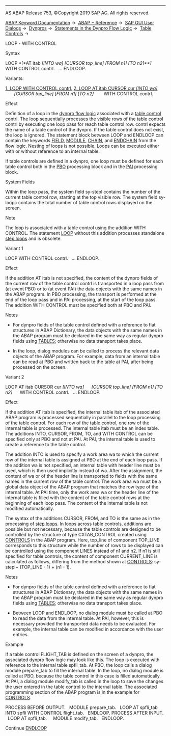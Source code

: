   

* * *

AS ABAP Release 753, ©Copyright 2019 SAP AG. All rights reserved.

[ABAP Keyword Documentation](https://help.sap.com/doc/abapdocu_753_index_htm/7.53/en-US/abenabap.htm) →  [ABAP − Reference](https://help.sap.com/doc/abapdocu_753_index_htm/7.53/en-US/abenabap_reference.htm) →  [SAP GUI User Dialogs](https://help.sap.com/doc/abapdocu_753_index_htm/7.53/en-US/abenabap_screens.htm) →  [Dynpros](https://help.sap.com/doc/abapdocu_753_index_htm/7.53/en-US/abenabap_dynpros.htm) →  [Statements in the Dynpro Flow Logic](https://help.sap.com/doc/abapdocu_753_index_htm/7.53/en-US/abenabap_dynpros_dynpro_statements.htm) →  [Table Controls](https://help.sap.com/doc/abapdocu_753_index_htm/7.53/en-US/abendynp_table_controls.htm) → 

LOOP - WITH CONTROL

Syntax

LOOP *\[*AT itab *\[*INTO wa*\]* *\[*CURSOR top\_line*\]* *\[*FROM n1*\]* *\[*TO n2*\]**\]*
     WITH CONTROL contrl.
  ...
ENDLOOP.

Variants:

[1\. LOOP WITH CONTROL contrl.](#!ABAP_VARIANT_1@1@)
[2\. LOOP AT itab CURSOR cur *\[*INTO wa*\]*](#!ABAP_VARIANT_2@2@)
       *\[*CURSOR top\_line*\]* *\[*FROM n1*\]* *\[*TO n2*\]*
       WITH CONTROL contrl.

Effect

Definition of a loop in the [dynpro flow logic](https://help.sap.com/doc/abapdocu_753_index_htm/7.53/en-US/abendynpro_flow_logic_glosry.htm "Glossary Entry") associated with a [table control](https://help.sap.com/doc/abapdocu_753_index_htm/7.53/en-US/abentable_control_glosry.htm "Glossary Entry") contrl. The loop sequentially processes the visible rows of the table control contrl by executing one loop pass for reach table control row. contrl expects the name of a table control of the dynpro. If the table control does not exist, the loop is ignored. The statement block between LOOP and ENDLOOP can contain the keywords [FIELD](https://help.sap.com/doc/abapdocu_753_index_htm/7.53/en-US/dynpfield.htm), [MODULE](https://help.sap.com/doc/abapdocu_753_index_htm/7.53/en-US/dynpmodule.htm), [CHAIN](https://help.sap.com/doc/abapdocu_753_index_htm/7.53/en-US/dynpchain.htm), and [ENDCHAIN](https://help.sap.com/doc/abapdocu_753_index_htm/7.53/en-US/dynpendchain.htm) from the flow logic. Nesting of loops is not possible. Loops can be executed either with or without reference to an internal table.

If table controls are defined in a dynpro, one loop must be defined for each table control both in the [PBO](https://help.sap.com/doc/abapdocu_753_index_htm/7.53/en-US/abenpbo_glosry.htm "Glossary Entry") processing block and in the [PAI](https://help.sap.com/doc/abapdocu_753_index_htm/7.53/en-US/abenpai_glosry.htm "Glossary Entry") processing block.

System Fields

Within the loop pass, the system field sy-stepl contains the number of the current table control row, starting at the top visible row. The system field sy-loopc contains the total number of table control rows displayed on the screen.

Note

The loop is associated with a table control using the addition WITH CONTROL. The statement [LOOP](https://help.sap.com/doc/abapdocu_753_index_htm/7.53/en-US/dynploop_obsolete.htm) without this addition processes standalone [step loops](https://help.sap.com/doc/abapdocu_753_index_htm/7.53/en-US/abenstep_loop_glosry.htm "Glossary Entry") and is obsolete.

Variant 1

LOOP WITH CONTROL contrl.
  ...
ENDLOOP.

Effect

If the addition AT itab is not specified, the content of the dynpro fields of the current row of the table control contrl is transported in a loop pass from (at event PBO) or to (at event PAI) the data objects with the same names in the ABAP program. In PBO processing, the transport is performed at the end of the loop pass and in PAI processing, at the start of the loop pass. The addition WITH CONTROL must be specified both at PBO and PAI.

Notes

-   For dynpro fields of the table control defined with a reference to flat structures in ABAP Dictionary, the data objects with the same names in the ABAP program must be declared in the same way as regular dynpro fields using [TABLES](https://help.sap.com/doc/abapdocu_753_index_htm/7.53/en-US/abaptables.htm); otherwise no data transport takes place.
    
-   In the loop, dialog modules can be called to process the relevant data objects of the ABAP program. For example, data from an internal table can be read at PBO and written back to the table at PAI, after being processed on the screen.
    

Variant 2

LOOP AT itab CURSOR cur *\[*INTO wa*\]*
     *\[*CURSOR top\_line*\]* *\[*FROM n1*\]* *\[*TO n2*\]*
     WITH CONTROL contrl.
  ...
ENDLOOP.

Effect

If the addition AT itab is specified, the internal table itab of the associated ABAP program is processed sequentially in parallel to the loop processing of the table control. For each row of the table control, one row of the internal table is processed. The internal table itab must be an index table. The additions INTO, CURSOR, FROM, TO, and WITH CONTROL can be specified only at PBO and not at PAI. At PAI, the internal table is used to create a reference to the table control.

The addition INTO is used to specify a work area wa to which the current row of the internal table is assigned at PBO at the end of each loop pass. If the addition wa is not specified, an internal table with header line must be used, which is then used implicitly instead of wa. After the assignment, the content of wa or of the header line is transported to fields with the same names in the current row of the table control. The work area wa must be a global data object of the ABAP program that matches the row type of the internal table. At PAI time, only the work area wa or the header line of the internal table is filled with the content of the table control rows at the beginning of each loop pass. The content of the internal table is not modified automatically.

The syntax of the additions CURSOR, FROM, and TO is the same as in the processing of [step loops](https://help.sap.com/doc/abapdocu_753_index_htm/7.53/en-US/dynploop_obsolete.htm). In loops across table controls, additions are possible but not necessary, because the table controls are designed to be controlled by the structure of type CXTAB\_CONTROL created using [CONTROLS](https://help.sap.com/doc/abapdocu_753_index_htm/7.53/en-US/abapcontrols_tableview.htm) in the ABAP program. Here, top\_line of component TOP\_LINE corresponds to this structure while the number of rows to be displayed can be controlled using the component LINES instead of n1 and n2. If n1 is still specified for table controls, the content of component CURRENT\_LINE is calculated as follows, differing from the method shown at [CONTROLS](https://help.sap.com/doc/abapdocu_753_index_htm/7.53/en-US/abapcontrols_tableview.htm): sy-stepl\+ (TOP\_LINE - 1) + (n1 - 1).

Notes

-   For dynpro fields of the table control defined with a reference to flat structures in ABAP Dictionary, the data objects with the same names in the ABAP program must be declared in the same way as regular dynpro fields using [TABLES](https://help.sap.com/doc/abapdocu_753_index_htm/7.53/en-US/abaptables.htm); otherwise no data transport takes place.
    
-   Between LOOP and ENDLOOP, no dialog module must be called at PBO to read the data from the internal table. At PAI, however, this is necessary provided the transported data needs to be evaluated. For example, the internal table can be modified in accordance with the user entries.
    

Example

If a table control FLIGHT\_TAB is defined on the screen of a dynpro, the associated dynpro flow logic may look like this. The loop is executed with reference to the internal table spfli\_tab. At PBO, the loop calls a dialog module prepare\_tab to fill the internal table. In the loop, no dialog module is called at PBO, because the table control in this case is filled automatically. At PAI, a dialog module modify\_tab is called in the loop to save the changes the user entered in the table control to the internal table. The associated programming section of the ABAP program is in the example for [CONTROLS](https://help.sap.com/doc/abapdocu_753_index_htm/7.53/en-US/abapcontrols_tableview.htm).

PROCESS BEFORE OUTPUT.
  MODULE prepare\_tab.
  LOOP AT spfli\_tab INTO spfli WITH CONTROL flight\_tab.
  ENDLOOP.
PROCESS AFTER INPUT.
  LOOP AT spfli\_tab.
    MODULE modify\_tab.
  ENDLOOP.

Continue
[ENDLOOP](https://help.sap.com/doc/abapdocu_753_index_htm/7.53/en-US/dynpendloop.htm)